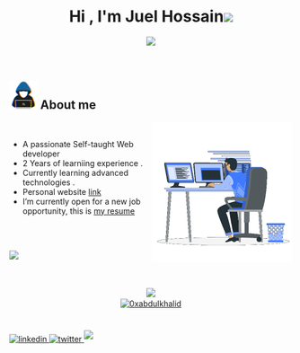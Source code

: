 
<h1 align="center"><b>Hi , I'm Juel Hossain</b><img src="https://media.giphy.com/media/hvRJCLFzcasrR4ia7z/giphy.gif" width="35"></h1>

<p align="center">
  <a href="https://github.com/DenverCoder1/readme-typing-svg"><img src="https://readme-typing-svg.herokuapp.com?font=Time+New+Roman&color=cyan&size=25&center=true&vCenter=true&width=600&height=100&lines=Assalamu+O+Alaikum+Warahmatullah..&hearts;++;Self-taught+Front-Web+Developer,;Active+Learner/Researcher,;Love+to+learn+new+stuffs..<3"></a>
</p>


<br>



	
## <picture><img src = "https://github.com/0xAbdulKhalid/0xAbdulKhalid/raw/main/assets/mdImages/about_me.gif" width = 50px></picture> **About me**

<picture> <img align="right" src="https://github.com/0xAbdulKhalid/0xAbdulKhalid/raw/main/assets/mdImages/Right_Side.gif" width = 250px></picture>

<br>

- A passionate Self-taught Web developer
- 2 Years of learniing experience .
- Currently learning advanced technologies .
- Personal website [link](https://juel-hossain.com)
- I’m currently open for a new job opportunity, this is [my resume](https://drive.google.com/file/d/1soDc9CeOvo5tlYuqO-Rpa4ygy-G_tV97/view)

<br><br>

<img src="https://user-images.githubusercontent.com/73097560/115834477-dbab4500-a447-11eb-908a-139a6edaec5c.gif"><br><br>


<br>

<div align='center' style="margin-bottom: 5px">

<a href="https://github.com/juelhossain">
  <img src="https://github-readme-stats.vercel.app/api?username=juelhossain&include_all_commits=true&count_private=true&show_icons=true&line_height=20&title_color=7A7ADB&icon_color=2234AE&text_color=D3D3D3&bg_color=0,000000,130F40" width="450"/><br>
  <img src="https://github-readme-stats.vercel.app/api/top-langs?username=juelhossain&show_icons=true&locale=en&layout=compact&line_height=20&title_color=7A7ADB&icon_color=2234AE&text_color=D3D3D3&bg_color=0,000000,130F40" width="375"  alt="0xabdulkhalid"/>

</a>
</div>
<br>
<br>
<div >

<a href="https://linkedin.com/in/juelhossainnn" target="_blank">
<img src="https://img.shields.io/badge/linkedin:  Juel Hossain-%2300acee.svg?color=405DE6&style=for-the-badge&logo=linkedin&logoColor=white" alt=linkedin style="margin-bottom: 5px;"/>
</a>


<a href="https://twitter.com/juelhossainnn" target="_blank">
<img src="https://img.shields.io/badge/twitter:  Juel Hossain-%2300acee.svg?color=1DA1F2&style=for-the-badge&logo=twitter&logoColor=white" alt=twitter style="margin-bottom: 5px;"/>
</a>



<a href="mailto:juelhossainnn@gmail.com" target="_blank">
<img src="https://img.shields.io/badge/gmail: Juel Hossain-%23EA4335.svg?style=for-the-badge&logo=gmail&logoColor=white" t=mail style="margin-bottom: 5px;" />
</a>
</div>
<br>
<br>




